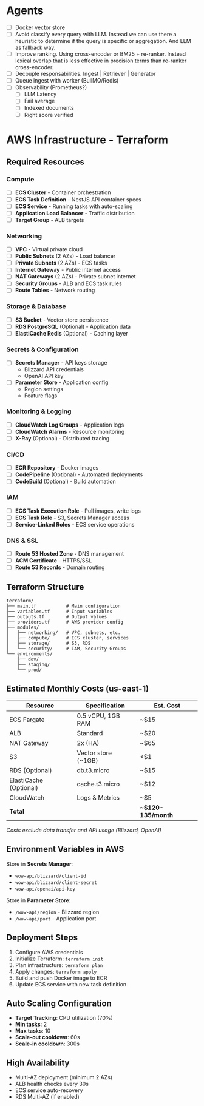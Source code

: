 # Agents

- [ ] Docker vector store 
- [ ] Avoid classify every query with LLM. Instead we can use there a heuristic to determine if the query is specific or aggregation. And LLM as fallback way.
- [ ] Improve ranking. Using cross-encoder or BM25 + re-ranker. Instead lexical overlap that is less effective in precision terms than re-ranker cross-encoder.
- [ ] Decouple responsabilities. Ingest | Retriever | Generator
- [ ] Queue ingest with worker (BullMQ/Redis)
- [ ] Observability (Prometheus?)
  - [ ] LLM Latency
  - [ ] Fail average
  - [ ] Indexed documents
  - [ ] Right score verified

# AWS Infrastructure - Terraform

## Required Resources

### Compute
- [ ] **ECS Cluster** - Container orchestration
- [ ] **ECS Task Definition** - NestJS API container specs
- [ ] **ECS Service** - Running tasks with auto-scaling
- [ ] **Application Load Balancer** - Traffic distribution
- [ ] **Target Group** - ALB targets

### Networking
- [ ] **VPC** - Virtual private cloud
- [ ] **Public Subnets** (2 AZs) - Load balancer
- [ ] **Private Subnets** (2 AZs) - ECS tasks
- [ ] **Internet Gateway** - Public internet access
- [ ] **NAT Gateways** (2 AZs) - Private subnet internet
- [ ] **Security Groups** - ALB and ECS task rules
- [ ] **Route Tables** - Network routing

### Storage & Database
- [ ] **S3 Bucket** - Vector store persistence
- [ ] **RDS PostgreSQL** (Optional) - Application data
- [ ] **ElastiCache Redis** (Optional) - Caching layer

### Secrets & Configuration
- [ ] **Secrets Manager** - API keys storage
  - Blizzard API credentials
  - OpenAI API key
- [ ] **Parameter Store** - Application config
  - Region settings
  - Feature flags

### Monitoring & Logging
- [ ] **CloudWatch Log Groups** - Application logs
- [ ] **CloudWatch Alarms** - Resource monitoring
- [ ] **X-Ray** (Optional) - Distributed tracing

### CI/CD
- [ ] **ECR Repository** - Docker images
- [ ] **CodePipeline** (Optional) - Automated deployments
- [ ] **CodeBuild** (Optional) - Build automation

### IAM
- [ ] **ECS Task Execution Role** - Pull images, write logs
- [ ] **ECS Task Role** - S3, Secrets Manager access
- [ ] **Service-Linked Roles** - ECS service operations

### DNS & SSL
- [ ] **Route 53 Hosted Zone** - DNS management
- [ ] **ACM Certificate** - HTTPS/SSL
- [ ] **Route 53 Records** - Domain routing

## Terraform Structure

```
terraform/
├── main.tf           # Main configuration
├── variables.tf      # Input variables
├── outputs.tf        # Output values
├── providers.tf      # AWS provider config
├── modules/
│   ├── networking/   # VPC, subnets, etc.
│   ├── compute/      # ECS cluster, services
│   ├── storage/      # S3, RDS
│   └── security/     # IAM, Security Groups
└── environments/
    ├── dev/
    ├── staging/
    └── prod/
```

## Estimated Monthly Costs (us-east-1)

| Resource | Specification | Est. Cost |
|----------|--------------|-----------|
| ECS Fargate | 0.5 vCPU, 1GB RAM | ~$15 |
| ALB | Standard | ~$20 |
| NAT Gateway | 2x (HA) | ~$65 |
| S3 | Vector store (~1GB) | <$1 |
| RDS (Optional) | db.t3.micro | ~$15 |
| ElastiCache (Optional) | cache.t3.micro | ~$12 |
| CloudWatch | Logs & Metrics | ~$5 |
| **Total** | | **~$120-135/month** |

*Costs exclude data transfer and API usage (Blizzard, OpenAI)*

## Environment Variables in AWS

Store in **Secrets Manager**:
- `wow-api/blizzard/client-id`
- `wow-api/blizzard/client-secret`
- `wow-api/openai/api-key`

Store in **Parameter Store**:
- `/wow-api/region` - Blizzard region
- `/wow-api/port` - Application port

## Deployment Steps

1. Configure AWS credentials
2. Initialize Terraform: `terraform init`
3. Plan infrastructure: `terraform plan`
4. Apply changes: `terraform apply`
5. Build and push Docker image to ECR
6. Update ECS service with new task definition

## Auto Scaling Configuration

- **Target Tracking**: CPU utilization (70%)
- **Min tasks**: 2
- **Max tasks**: 10
- **Scale-out cooldown**: 60s
- **Scale-in cooldown**: 300s

## High Availability

- Multi-AZ deployment (minimum 2 AZs)
- ALB health checks every 30s
- ECS service auto-recovery
- RDS Multi-AZ (if enabled)
